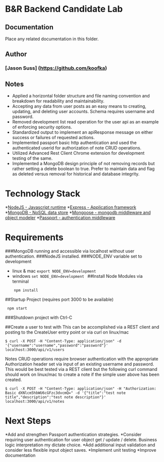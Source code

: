 # B&R Backend Candidate Lab

## Documentation

Place any related documentation in this folder.

## Author
### [Jason Suss] (https://github.com/koofka)

## Notes

* Applied a horizontal folder structure and file naming convention and breakdown for readability and maintainability.
* Accepting any data from user posts as an easy means to creating, updating, and deleting user accounts. Schema requires username and password.
* Removed development list read operation for the user api as an example of enforcing security options.
* Standardized output to implement an apiResponse message on either success or failures of requested actions.
* Implemented passport basic http authentication and used the authenticated userid for authorization of note CRUD operations.
* Utilized Advanced Rest Client Chrome extension for development testing of the same.
* Implemented a MongoDB design principle of not removing records but rather setting a delete boolean to true.  Prefer to maintain data and flag as deleted versus removal for historical and database integrity.

# Technology Stack
*[NodeJS - Javascript runtime](https://nodejs.org/)
*[Express - Application framework](http://expressjs.com/)
*[MongoDB - NoSQL data store](https://www.mongodb.org)
*[Mongoose - mongodb middleware and object modeler](http://mongoosejs.com/)
*[Passport - authentication middleware](http://passportjs.org/)

# Requirements
###MongoDB running and accessible via localhost without user authentication.
###NodeJS installed.
###NODE_ENV variable set to development
* linux & mac ```export NODE_ENV=development ```
* windows ```set NODE_ENV=development ```
##Install Node Modules via terminal
``` cd {project folder}
    npm install
```
##Startup Project (requires port 3000 to be available)
```
 npm start
```

###Shutdown project with Ctrl-C

##Create a user to test with
This can be accomplished via a REST client and posting to the CreateUser entry point or via curl on linux/mac
```
$ curl -X POST -H "Content-Type: application/json" -d '{"username":"username","password":"password"}' localhost:3000/api/v1/users
```

Notes CRUD operations require browser authentication with the appropriate Authorization header set via input of an existing username and password.
This would be best tested via a REST client but the following curl command should work on linux/mac to create a note if the simple user above has been created.
```
$ curl -X POST -H "Content-Type: application/json" -H "Authorization: Basic dXNlcm5hbWU6cGFzc3dvcmQ=" -d '{"title":"test note title","description":"test note description"}' localhost:3000/api/v1/notes
```

# Next Steps
*Add and strengthen Passport authentication strategies.
*Consider requiring user authentication for user object get / update / delete.  Business logic interpretation my dictate choice.
*Add additional input validation and consider less flexible input object saves.
*Implement unit testing
*Improve documentation
